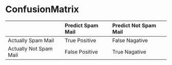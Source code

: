 # ConfusionMatrix

| |	Predict Spam Mail |	Predict Not Spam Mail |
| :--- | :--- | :--- |
| Actually Spam Mail | True Positive | False Nagative |
| Actually Not Spam Mail | False Positive | True Nagative |

